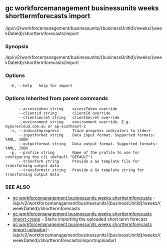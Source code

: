 ## gc workforcemanagement businessunits weeks shorttermforecasts import

/api/v2/workforcemanagement/businessunits/{businessUnitId}/weeks/{weekDateId}/shorttermforecasts/import

### Synopsis

/api/v2/workforcemanagement/businessunits/{businessUnitId}/weeks/{weekDateId}/shorttermforecasts/import

### Options

```
  -h, --help   help for import
```

### Options inherited from parent commands

```
      --accesstoken string    accessToken override
      --clientid string       clientId override
      --clientsecret string   clientSecret override
      --environment string    environment override. E.g. mypurecloud.com.au or ap-southeast-2
  -i, --indicateprogress      Trace progress indicators to stderr
      --inputformat string    Data input format. Supported formats: YAML, JSON
      --outputformat string   Data output format. Supported formats: YAML, JSON
  -p, --profile string        Name of the profile to use for configuring the cli (default "DEFAULT")
      --transform string      Provide a Go template file for transforming output data
      --transformstr string   Provide a Go template string for transforming output data
```

### SEE ALSO

* [gc workforcemanagement businessunits weeks shorttermforecasts](gc_workforcemanagement_businessunits_weeks_shorttermforecasts.html)	 - /api/v2/workforcemanagement/businessunits/{businessUnitId}/weeks/{weekDateId}/shorttermforecasts
* [gc workforcemanagement businessunits weeks shorttermforecasts import create](gc_workforcemanagement_businessunits_weeks_shorttermforecasts_import_create.html)	 - Starts importing the uploaded short term forecast
* [gc workforcemanagement businessunits weeks shorttermforecasts import uploadurl](gc_workforcemanagement_businessunits_weeks_shorttermforecasts_import_uploadurl.html)	 - /api/v2/workforcemanagement/businessunits/{businessUnitId}/weeks/{weekDateId}/shorttermforecasts/import/uploadurl


